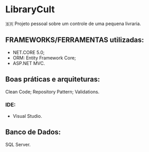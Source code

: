 # LibraryCult
🇧🇷 Projeto pessoal sobre um controle de uma pequena livraria.


## FRAMEWORKS/FERRAMENTAS utilizadas:
* NET.CORE 5.0;
* ORM: Entity Framework Core;
* ASP.NET MVC.

## Boas práticas e arquiteturas:
Clean Code;
Repository Pattern;
Validations.

### IDE: 
* Visual Studio.

## Banco de Dados:
SQL Server.
